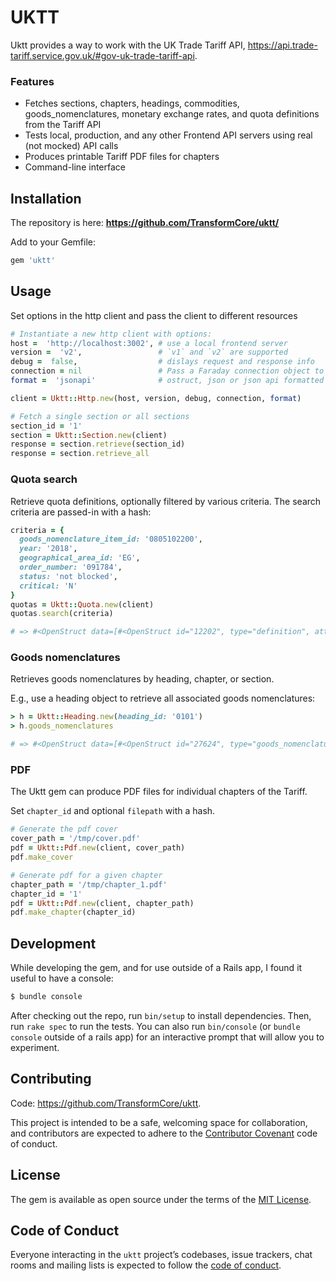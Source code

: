 # UKTT

Uktt provides a way to work with the UK Trade Tariff API, https://api.trade-tariff.service.gov.uk/#gov-uk-trade-tariff-api.

###  Features

- Fetches sections, chapters, headings, commodities, goods_nomenclatures, monetary exchange rates, and quota definitions from the Tariff API
- Tests local, production, and any other Frontend API servers using real (not mocked) API calls
- Produces printable Tariff PDF files for chapters
- Command-line interface

## Installation

The repository is here: __https://github.com/TransformCore/uktt/__

Add to your Gemfile:

```ruby
gem 'uktt'
```

## Usage

Set options in the http client and pass the client to different resources

```ruby
# Instantiate a new http client with options:
host =  'http://localhost:3002', # use a local frontend server
version =  'v2',                 # `v1` and `v2` are supported
debug =  false,                  # dislays request and response info
connection = nil                 # Pass a Faraday connection object to inject middleware or leave default configuration with nil
format =  'jsonapi'              # ostruct, json or json api formatted json

client = Uktt::Http.new(host, version, debug, connection, format)

# Fetch a single section or all sections
section_id = '1'
section = Uktt::Section.new(client)
response = section.retrieve(section_id)
response = section.retrieve_all
````
### Quota search

Retrieve quota definitions, optionally filtered by various criteria. The search criteria are passed-in with a hash:

```ruby
criteria = {
  goods_nomenclature_item_id: '0805102200',
  year: '2018',
  geographical_area_id: 'EG',
  order_number: '091784',
  status: 'not blocked',
  critical: 'N'
}
quotas = Uktt::Quota.new(client)
quotas.search(criteria)

# => #<OpenStruct data=[#<OpenStruct id="12202", type="definition", attributes=#<OpenStruct quota_definition_sid=12202, quota_order_number_id="091784" ... >>]>
```
### Goods nomenclatures

Retrieves goods nomenclatures by heading, chapter, or section.

E.g., use a heading object to retrieve all associated goods nomenclatures:

```ruby
> h = Uktt::Heading.new(heading_id: '0101')
> h.goods_nomenclatures

# => #<OpenStruct data=[#<OpenStruct id="27624", type="goods_nomenclature", attributes=#<OpenStruct goods_nomenclature_item_id="0101000000", ... >>]>
```

### PDF

The Uktt gem can produce PDF files for individual chapters of the Tariff.

Set `chapter_id` and optional `filepath` with a hash.

```ruby
# Generate the pdf cover
cover_path = '/tmp/cover.pdf'
pdf = Uktt::Pdf.new(client, cover_path)
pdf.make_cover

# Generate pdf for a given chapter
chapter_path = '/tmp/chapter_1.pdf'
chapter_id = '1'
pdf = Uktt::Pdf.new(client, chapter_path)
pdf.make_chapter(chapter_id)
```

## Development

While developing the gem, and for use outside of a Rails app, I found it useful to have a console:

```bash
$ bundle console
```

After checking out the repo, run `bin/setup` to install dependencies. Then, run `rake spec` to run the tests. You can also run `bin/console` (or `bundle console` outside of a rails app) for an interactive prompt that will allow you to experiment.

## Contributing

Code: https://github.com/TransformCore/uktt.

This project is intended to be a safe, welcoming space for collaboration, and contributors are expected to adhere to the [Contributor Covenant](http://contributor-covenant.org) code of conduct.

## License

The gem is available as open source under the terms of the [MIT License](https://opensource.org/licenses/MIT).

## Code of Conduct

Everyone interacting in the `uktt` project’s codebases, issue trackers, chat rooms and mailing lists is expected to follow the [code of conduct](https://github.com/bitzesty/uktt/blob/master/CODE_OF_CONDUCT.md).
